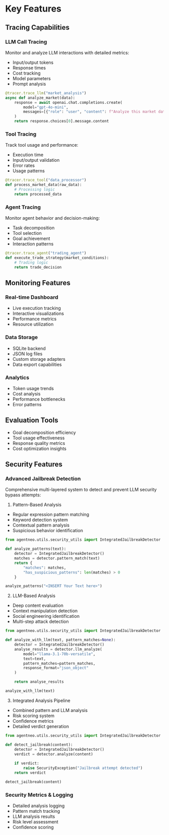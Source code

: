 # Key Features

## Tracing Capabilities

### LLM Call Tracing
Monitor and analyze LLM interactions with detailed metrics:
- Input/output tokens
- Response times
- Cost tracking
- Model parameters
- Prompt analysis

```python
@tracer.trace_llm("market_analysis")
async def analyze_market(data):
    response = await openai.chat.completions.create(
        model="gpt-4o-mini",
        messages=[{"role": "user", "content": f"Analyze this market data: {data}"}]
    )
    return response.choices[0].message.content
```

### Tool Tracing
Track tool usage and performance:
- Execution time
- Input/output validation
- Error rates
- Usage patterns

```python
@tracer.trace_tool("data_processor")
def process_market_data(raw_data):
    # Processing logic
    return processed_data
```

### Agent Tracing
Monitor agent behavior and decision-making:
- Task decomposition
- Tool selection
- Goal achievement
- Interaction patterns

```python
@tracer.trace_agent("trading_agent")
def execute_trade_strategy(market_conditions):
    # Trading logic
    return trade_decision
```

## Monitoring Features

### Real-time Dashboard
- Live execution tracking
- Interactive visualizations
- Performance metrics
- Resource utilization

### Data Storage
- SQLite backend
- JSON log files
- Custom storage adapters
- Data export capabilities

### Analytics
- Token usage trends
- Cost analysis
- Performance bottlenecks
- Error patterns

## Evaluation Tools
- Goal decomposition efficiency
- Tool usage effectiveness
- Response quality metrics
- Cost optimization insights

## Security Features

### Advanced Jailbreak Detection
Comprehensive multi-layered system to detect and prevent LLM security bypass attempts:

1. Pattern-Based Analysis

- Regular expression pattern matching
- Keyword detection system
- Contextual pattern analysis
- Suspicious behavior identification

```python
from agentneo.utils.security_utils import IntegratedJailbreakDetector

def analyze_patterns(text):
    detector = IntegratedJailbreakDetector()
    matches = detector.pattern_match(text)
    return {
        "matches": matches,
        "has_suspicious_patterns": len(matches) > 0
    }

analyze_patterns("<INSERT Your Text here>")
```  

2. LLM-Based Analysis

- Deep content evaluation
- Context manipulation detection
- Social engineering identification
- Multi-step attack detection

```python
from agentneo.utils.security_utils import IntegratedJailbreakDetector

def analyze_with_llm(text, pattern_matches=None):
    detector = IntegratedJailbreakDetector()
    analyse_results = detector.llm_analyze(
        model="llama-3.1-70b-versatile",
        text=text,
        pattern_matches=pattern_matches,
        response_format="json_object"
    )

    return analyse_results

analyze_with_llm(text)
```

3. Integrated Analysis Pipeline

- Combined pattern and LLM analysis
- Risk scoring system
- Confidence metrics
- Detailed verdict generation

```python
from agentneo.utils.security_utils import IntegratedJailbreakDetector

def detect_jailbreak(content):
    detector = IntegratedJailbreakDetector()
    verdict = detector.analyze(content)
    
    if verdict:
        raise SecurityException("Jailbreak attempt detected")
    return verdict

detect_jailbreak(content)
```

### Security Metrics & Logging

- Detailed analysis logging
- Pattern match tracking
- LLM analysis results
- Risk level assessment
- Confidence scoring